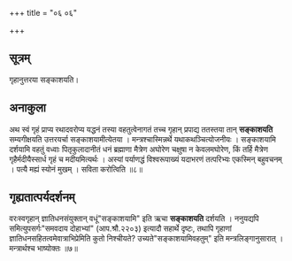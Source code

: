 +++
title = "०६ ०६"

+++
## सूत्रम्
गृहानुत्तरया सङ्काशयति।

## अनाकुला
अथ स्वं गृहं प्राप्य रथादवरोप्य यद्धनं तस्या वहतुत्वेनागतं तच्च गृहान् प्रपाद्य ततस्तया तान् **सङ्काशयति** सम्यगीक्षयति
उत्तरयर्चा सङ्काशयामीत्येतया ।
मन्त्रश्चास्मिन्नर्थे यथाकथञ्चित्योजनीयः ।
सङ्काशयामि दर्शयामि वहतुं वध्वाः पितृकुलादानीतं धनं ब्रह्माणा मैत्रेण अघोरेण चक्षुषा न केवलमघोरेण, किं तर्हि मैत्रेण गृहैर्मदीयैस्सार्ध गृहं च मदीयमित्यर्थः ।
अस्यां पर्याणद्धं विश्वरूपाख्यं यदाभरणं तत्परिभ्यः एकस्मिन् बहुवचनम् ।
पत्यै मह्यं स्योनं मुखम् ।
सविता करोत्विति ॥८॥

## गृह्यतात्पर्यदर्शनम्
वरःस्वगृहान् ज्ञातिधनसंयुक्तान् वधूं"सङ्काशयामि" इति ऋचा **सङ्काशयति** दर्शयति ।
ननुयद्यपि समित्युपसर्गः"समवदाय दोहाभ्यां" (आप.श्रौ.२२०३) इत्यादौ सहार्थे दृष्टः, तथापि गृहाणां ज्ञातिधनसहितत्वमेवात्राभिप्रेमिति कुतो निश्चीयते?
उच्यते"सङ्काशयामिवहतुम्" इति मन्त्रलिङ्गानुसारात् ।
मन्त्रार्थश्च भाष्योक्तः ॥७॥
